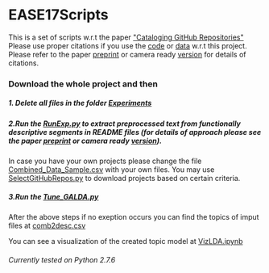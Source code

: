 # EASE17Scripts

This is a set of scripts w.r.t the paper ["Cataloging GitHub Repositories"](http://dl.acm.org/citation.cfm?doid=3084226.3084287)
Please use proper citations if you use the [code](https://github.com/abhishek9sharma/EASE17Scripts) or [data](https://github.com/abhishek9sharma/abhishek9sharma.github.io/tree/master/DataSets/EASE17Paper) w.r.t this project. Please refer to the paper [preprint](https://github.com/abhishek9sharma/abhishek9sharma.github.io/blob/master/Papers/EASE17abhishek_preprint.pdf) or camera ready [version](http://dl.acm.org/citation.cfm?doid=3084226.3084287) for details of citations.


### Download the whole project and then

##### 1. Delete all files in the folder [Experiments](https://github.com/abhishek9sharma/EASE17Scripts/tree/master/Experiments)

##### 2.Run the [RunExp.py](https://github.com/abhishek9sharma/EASE17Scripts/blob/master/RunExp.py) to extract preprocessed text from functionally descriptive segments in README files (for details of approach please see the  paper [preprint](https://github.com/abhishek9sharma/abhishek9sharma.github.io/blob/master/Papers/EASE17abhishek_preprint.pdf) or camera ready [version](http://dl.acm.org/citation.cfm?doid=3084226.3084287)).

   In case you have your own projects please change the file [Combined_Data_Sample.csv](https://github.com/abhishek9sharma/EASE17Scripts/blob/master/CONFIG/Combined_Data_Sample.csv) with your own files. You may use
   [SelectGitHubRepos.py](https://github.com/abhishek9sharma/EASE17Scripts/blob/master/SelectGitHubRepos.py) to download projects based on certain criteria.

##### 3.Run the [Tune_GALDA.py](https://github.com/abhishek9sharma/EASE17Scripts/blob/master/GALDA/Tune_GALDA.py)
After the above steps if no exeption occurs you can find the topics of imput files at [comb2desc.csv](https://github.com/abhishek9sharma/EASE17Scripts/blob/master/Experiments/REPOPROPS/comb2desc.csv)

You can see a visualization of the created topic model at [VizLDA.ipynb](http://nbviewer.jupyter.org/github/abhishek9sharma/EASE17Scripts/blob/bec18fc1bc4b964d889752d7cb8b534973d887ba/VizLDA.ipynb)

###### Currently tested on Python 2.7.6




